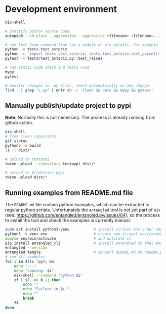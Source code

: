 # Development environment

```bash
nix-shell

# prettify python source code
autopep8 --in-place --aggressive --aggressive <filename> <filename>...

# run test from command line (as a module or via pytest), for example
python -m tests.test_asterix
python -c 'import tests.test_asterix; tests.test_asterix.test_parse1()'
pytest -v tests/test_asterix.py::test_raises

# run static code check and tests once
mypy
pytest

# monitor changes in .py files, check automatically on any change
find . | grep "\.py" | entr sh -c 'clear && date && mypy && pytest'
```

## Manually publish/update project to pypi

**Note**:
Normally this is not necessary.
The process is already running from github action.

``` bash
nix-shell
# from clean repository
git status
python3 -m build
ls -l dist/*

# upload to testpypi
twine upload --repository testpypi dist/*

# upload to production pypi
twine upload dist/*
```

## Running examples from README.md file

The `README.md` file contain python examples, which can be extracted to
regular python scripts.
Unfortunately the `entangled` tool is not yet part of `nix` (see:
<https://github.com/entangled/entangled.py/issues/64>), so the process to
install the tool and check the examples is currently manual:

```bash
sudo apt install python3-venv           # install virtual env under ubuntu
python3 -m venv env                     # create new virtual environment
source env/bin/activate                 # and activate it
pip install entangled_cli               # install entangled to that environment
entangled --version
entangled tangle                        # convert README.md to readme.py
# run all examples
for i in $(ls *py); do
    echo "---"
    echo "running: $i"
    nix-shell --command "python $i"
    if [ $? -ne 0 ]; then
        echo ""
        echo "Failure in $i!"
        echo ""
        break
    fi
done
```

